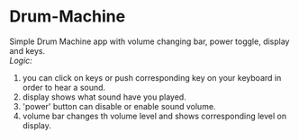# Drum-Machine
Simple Drum Machine app with volume changing bar, power toggle, display and keys.<br>
<em>Logic:</em><br>
<ol>
  <li>you can click on keys or push corresponding key on your keyboard in order to hear a sound.</li>
  <li>display shows what sound have you played.</li>
  <li>'power' button can disable or enable sound volume.</li>
  <li>volume bar changes th volume level and shows corresponding level on display.</li>
</ol>
